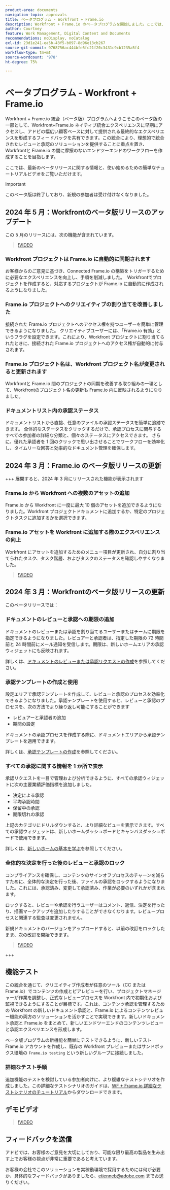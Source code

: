 ```yaml
---
product-area: documents
navigation-topic: approvals
title: ベータプログラム - Workfront + Frame.io
description: Workfront + Frame.io のベータプログラムを開始しました。ここでは、最新のベータリリースに関する情報と、使い始めるための簡単なチュートリアルビデオをご覧いただけます。
author: Courtney
feature: Work Management, Digital Content and Documents
recommendations: noDisplay, noCatalog
exl-id: 23d1e241-ea5b-43f5-b097-8d96e13cb267
source-git-commit: 9768756ac444bfe5fc21f20c3431c9cb1235a5f4
workflow-type: tm+mt
source-wordcount: '978'
ht-degree: 75%

---
```


# ベータプログラム - Workfront + Frame.io

Workfront + Frame.io 統合（ベータ版）プログラムへようこそこのベータ版の一部として、Workfront+Frame.io ネイティブ統合エクスペリエンスに早期にアクセスし、アドビの幅広い顧客ベースに対して提供される最終的なエクスペリエンスを形成するフィードバックを共有できます。この統合により、理想的で統合されたレビューと承認のソリューションを提供することに重点を置き、Workfrontと Frame.io の間に摩擦のないエンドツーエンドのワークフローを作成することを目指します。

ここでは、最新のベータリリースに関する情報と、使い始めるための簡単なチュートリアルビデオをご覧いただけます。

>[!IMPORTANT]
>
>このベータ版は終了しており、新規の参加者は受け付けなくなりました。


## 2024 年 5 月：Workfrontのベータ版リリースのアップデート

この 5 月のリリースには、次の機能が含まれています。  

>[!VIDEO](https://video.tv.adobe.com/v/3429129/)

### Workfront プロジェクトは Frame.io に自動的に同期されます

お客様からのご意見に基づき、Connected Frame.io の構築をトリガーするために必要なエクスペリエンスを向上し、手順を削減しました。  Workfrontでプロジェクトを作成すると、対応するプロジェクトが Frame.io に自動的に作成されるようになりました。 

### Frame.io プロジェクトへのクリエイティブの割り当てを改善しました

接続された Frame.io プロジェクトへのアクセス権を持つユーザーを簡単に管理できるようになりました。 クリエイティブユーザーには、「Frame.io 有効」というフラグを設定できます。これにより、Workfront プロジェクトに割り当てられたときに、接続された Frame.io プロジェクトへのアクセス権が自動的に付与されます。   

### Frame.io プロジェクト名は、Workfront プロジェクト名が変更されると更新されます

Workfrontと Frame.io 間のプロジェクトの同期を改善する取り組みの一環として、Workfrontのプロジェクト名の更新も Frame.io 内に反映されるようになりました。 

### ドキュメントリスト内の承認ステータス

ドキュメントリストから直接、任意のファイルの承認ステータスを簡単に追跡できます。 全体的なステータスをクリックするだけで、承認プロセスに関与するすべての参加者の詳細な分類と、個々のステータスにアクセスできます。 さらに、優れた承認者を 1 回のクリックで思い出させることでワークフローを効率化し、タイムリーな回答と効率的なドキュメント管理を確保します。 


## 2024 年 3 月：Frame.io のベータ版リリースの更新

+++ 展開すると、2024 年 3 月にリリースされた機能が表示されます

### Frame.io から Workfront への複数のアセットの追加

Frame.io から Workfront に一度に最大 10 個のアセットを追加できるようになりました。Workfront プロジェクトドキュメントに追加するか、特定のプロジェクトタスクに追加するかを選択できます。

### Frame.io アセットを Workfront に追加する際のエクスペリエンスの向上

Workfront にアセットを追加するためのメニュー項目が更新され、自分に割り当てられたタスク、タスク階層、およびタスクのステータスを確認しやすくなりました。

>[!VIDEO](https://video.tv.adobe.com/v/3428213/)

## 2024 年 3 月：Workfrontのベータ版リリースの更新

このベータリリースでは：

### ドキュメントのレビューと承認への期限の追加

ドキュメントのレビューまたは承認を割り当てるユーザーまたはチームに期限を指定できるようになりました。レビュアーと承認者は、指定した期限の 72 時間前と 24 時間前にメール通知を受信します。期限は、新しいホームエリアの承認ウィジェットにも反映されます。

詳しくは、[ドキュメントのレビューまたは承認リクエストの作成](/help/quicksilver/review-and-approve-work/document-reviews-and-approvals/manage-document-approvals/create-a-document-approval.md)を参照してください。

### 承認テンプレートの作成と使用

設定エリアで承認テンプレートを作成して、レビューと承認のプロセスを効率化できるようになりました。承認テンプレートを使用すると、レビューと承認のプロセスを、次の方法でより繰り返し可能にすることができます

* レビュアーと承認者の追加
* 期間の設定

ドキュメントの承認プロセスを作成する際に、ドキュメントエリアから承認テンプレートを適用できます。

詳しくは、[承認テンプレートの作成](/help/quicksilver/review-and-approve-work/document-reviews-and-approvals/manage-document-approvals/create-approval-template.md)を参照してください。

### すべての承認に関する情報を 1 か所で表示

承認リクエストを一目で管理および分析できるように、すべての承認ウィジェットに次の主要業績評価指標を追加しました。

* 決定による承認
* 平均承認時間
* 保留中の承認
* 期限切れの承認

上記のカテゴリにドリルダウンすると、より詳細なビューを表示できます。すべての承認ウィジェットは、新しいホームダッシュボードとキャンバスダッシュボードで使用できます。

詳しくは、[新しいホームの基本を学ぶ](/help/quicksilver/workfront-basics/using-home/new-home/get-started-with-new-home.md)を参照してください。

### 全体的な決定を行った後のレビューと承認のロック

コンプライアンスを確保し、コンテンツのサインオフプロセスのチャーンを減らすために、全体的な決定を行った後、ファイルの承認をロックするようになりました。これには、承認済み、変更して承認済み、作業が必要のいずれかが含まれます。

ロックすると、レビューや承認を行うユーザーはコメント、返信、決定を行ったり、描画マークアップを追加したりすることができなくなります。レビュープロセスと関連する監査は変更されません。

新規ドキュメントのバージョンをアップロードすると、以前の改訂をロックしたまま、次の改訂を開始できます。

>[!VIDEO](https://video.tv.adobe.com/v/3428179/)

+++

## 機能テスト

この統合を通じて、クリエイティブ作成者が任意のツール（CC または Frame.io）でコンテンツの作成とピアレビューを行い、プロジェクトマネージャーが作業を調整し、正式なレビュープロセスを Workfront 内で初期化および監視できるようにすることが目標です。これは、コンテンツ承認を管理するための Workfront の新しいドキュメント承認と、Frame.io によるコンテンツレビュー機能の両方のソリューションを活かすことで実現できます。新しいドキュメント承認と Frame.io をまとめて、新しいエンドツーエンドのコンテンツレビューと承認エクスペリエンスを形成します。 

ベータ版プログラムの新機能を簡単にテストできるように、新しいテスト Frame.io アカウントを作成し、既存の Workfront プレビューまたはサンドボックス環境の `Frame.io testing` という新しいグループに接続しました。

### 詳細なテスト手順

追加機能のテストを検討している参加者向けに、より複雑なテストシナリオを作成しました。この詳細なテストシナリオのガイドは、[WF + Frame.io 詳細なテストシナリオのチュートリアル](/help/quicksilver/review-and-approve-work/Documents/assets/WF-Frame-Detailed-Walk-Through-May-Release.pdf)からダウンロードできます。


## デモビデオ

>[!VIDEO](https://video.tv.adobe.com/v/3429092/)

## フィードバックを送信

アドビでは、お客様のご意見を大切にしており、可能な限り最高の製品を生み出す上でお客様の視点が非常に重要であると考えています。

お客様の会社でこのソリューションを実稼動環境で採用するためには何が必要か、具体的なフィードバックがありましたら、[etienneb@adobe.com](mailto:etienneb@adobe.com) までお送りください。
